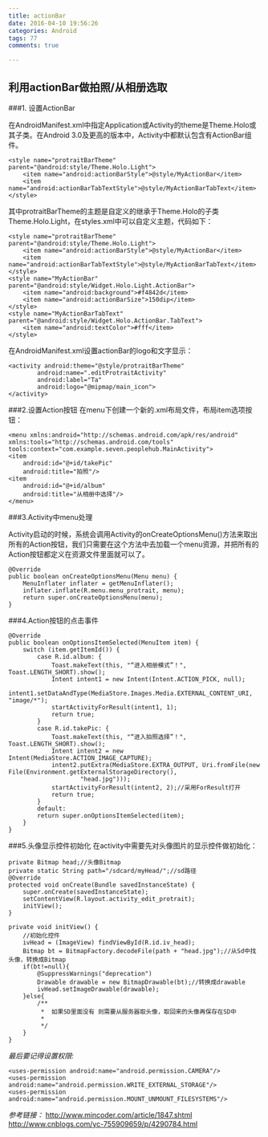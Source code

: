 ```yaml
---
title: actionBar
date: 2016-04-10 19:56:26
categories: Android
tags: 77
comments: true

---
```

## 利用actionBar做拍照/从相册选取
###1. 设置ActionBar

在AndroidManifest.xml中指定Application或Activity的theme是Theme.Holo或其子类。在Android 3.0及更高的版本中，Activity中都默认包含有ActionBar组件。

    <style name="protraitBarTheme" parent="@android:style/Theme.Holo.Light">
        <item name="android:actionBarStyle">@style/MyActionBar</item>
        <item name="android:actionBarTabTextStyle">@style/MyActionBarTabText</item>
    </style>
其中protraitBarTheme的主题是自定义的继承于Theme.Holo的子类Theme.Holo.Light，在styles.xml中可以自定义主题，代码如下：   

    <style name="protraitBarTheme" parent="@android:style/Theme.Holo.Light">
        <item name="android:actionBarStyle">@style/MyActionBar</item>
        <item name="android:actionBarTabTextStyle">@style/MyActionBarTabText</item>
    </style>
    <style name="MyActionBar" parent="@android:style/Widget.Holo.Light.ActionBar">
        <item name="android:background">#f4842d</item>
        <item name="android:actionBarSize">150dip</item>
    </style>
    <style name="MyActionBarTabText" parent="@android:style/Widget.Holo.ActionBar.TabText">
        <item name="android:textColor">#fff</item>
    </style>
    
    
 在AndroidManifest.xml设置actionBar的logo和文字显示：
 
    <activity android:theme="@style/protraitBarTheme"
            android:name=".editProtraitActivity"
            android:label="Ta"
            android:logo="@mipmap/main_icon">
    </activity>
     
###2.设置Action按钮
在menu下创建一个新的.xml布局文件，布局item选项按钮：

    <menu xmlns:android="http://schemas.android.com/apk/res/android"
    xmlns:tools="http://schemas.android.com/tools"
    tools:context="com.example.seven.peoplehub.MainActivity">
    <item
        android:id="@+id/takePic"
        android:title="拍照"/>
    <item
        android:id="@+id/album"
        android:title="从相册中选择"/>
    </menu>
  
  
###3.Activity中menu处理

  Activity启动的时候，系统会调用Activity的onCreateOptionsMenu()方法来取出所有的Action按钮，我们只需要在这个方法中去加载一个menu资源，并把所有的Action按钮都定义在资源文件里面就可以了。
  
  
    @Override
    public boolean onCreateOptionsMenu(Menu menu) {
        MenuInflater inflater = getMenuInflater();
        inflater.inflate(R.menu.menu_protrait, menu);
        return super.onCreateOptionsMenu(menu);
    }

###4.Action按钮的点击事件

    @Override
    public boolean onOptionsItemSelected(MenuItem item) {
        switch (item.getItemId()) {
            case R.id.album: {
                Toast.makeText(this, "“进入相册模式”！", Toast.LENGTH_SHORT).show();
                Intent intent1 = new Intent(Intent.ACTION_PICK, null);
                intent1.setDataAndType(MediaStore.Images.Media.EXTERNAL_CONTENT_URI, "image/*");
                startActivityForResult(intent1, 1);
                return true;
            }
            case R.id.takePic: {
                Toast.makeText(this, "“进入拍照选择”！", Toast.LENGTH_SHORT).show();
                Intent intent2 = new Intent(MediaStore.ACTION_IMAGE_CAPTURE);
                intent2.putExtra(MediaStore.EXTRA_OUTPUT, Uri.fromFile(new File(Environment.getExternalStorageDirectory(),
                        "head.jpg")));
                startActivityForResult(intent2, 2);//采用ForResult打开
                return true;
            }
            default:
            return super.onOptionsItemSelected(item);
        }
    }
    
###5.头像显示控件初始化
在activity中需要先对头像图片的显示控件做初始化：

    private Bitmap head;//头像Bitmap
    private static String path="/sdcard/myHead/";//sd路径
    @Override
    protected void onCreate(Bundle savedInstanceState) {
        super.onCreate(savedInstanceState);
        setContentView(R.layout.activity_edit_protrait);
        initView();
    }

    private void initView() {
        //初始化控件
        ivHead = (ImageView) findViewById(R.id.iv_head);
        Bitmap bt = BitmapFactory.decodeFile(path + "head.jpg");//从Sd中找头像，转换成Bitmap
        if(bt!=null){
            @SuppressWarnings("deprecation")
            Drawable drawable = new BitmapDrawable(bt);//转换成drawable
            ivHead.setImageDrawable(drawable);
        }else{
            /**
             *	如果SD里面没有 则需要从服务器取头像，取回来的头像再保存在SD中
             *
             */
        }
    }
    
 *最后要记得设置权限:*
 
    <uses-permission android:name="android.permission.CAMERA"/>
    <uses-permission android:name="android.permission.WRITE_EXTERNAL_STORAGE"/>
    <uses-permission android:name="android.permission.MOUNT_UNMOUNT_FILESYSTEMS"/>
    
 *参考链接：*
 http://www.mincoder.com/article/1847.shtml
 http://www.cnblogs.com/yc-755909659/p/4290784.html
